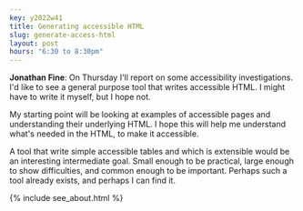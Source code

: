 ```yaml
---
key: y2022w41
title: Generating accessible HTML
slug: generate-access-html
layout: post
hours: "6:30 to 8:30pm"
---
```


**Jonathan Fine**: On Thursday I'll report on some accessibility
investigations. I'd like to see a general purpose tool that writes
accessible HTML. I might have to write it myself, but I hope not.

My starting point will be looking at examples of accessible pages and
understanding their underlying HTML. I hope this will help me
understand what's needed in the HTML, to make it accessible.

A tool that write simple accessible tables and which is extensible
would be an interesting intermediate goal. Small enough to be
practical, large enough to show difficulties, and common enough to be
important. Perhaps such a tool already exists, and perhaps I can find
it.

{% include see_about.html %}
